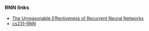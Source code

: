 ### RNN links
- [The Unreasonable Effectiveness of Recurrent Neural Networks](http://karpathy.github.io/2015/05/21/rnn-effectiveness/)
- [cs231-RNN](https://www.youtube.com/watch?v=iX5V1WpxxkY)